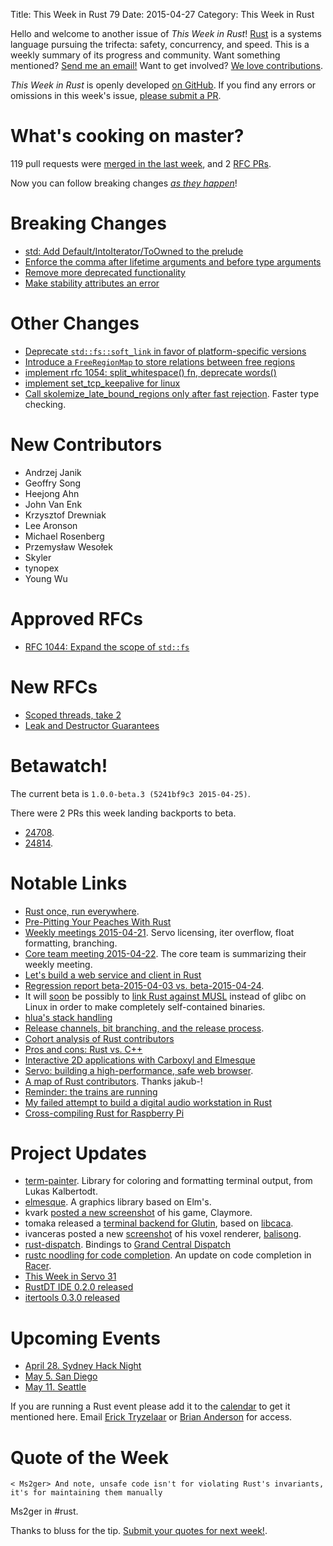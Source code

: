 Title: This Week in Rust 79
Date: 2015-04-27
Category: This Week in Rust

Hello and welcome to another issue of *This Week in Rust*!
[Rust](http://rust-lang.org) is a systems language pursuing the trifecta:
safety, concurrency, and speed. This is a weekly summary of its progress and
community. Want something mentioned? [Send me an
email!](mailto:corey@octayn.net?subject=This%20Week%20in%20Rust%20Suggestion)
Want to get involved? [We love
contributions](https://github.com/rust-lang/rust/wiki/Note-guide-for-new-contributors).

*This Week in Rust* is openly developed [on GitHub](https://github.com/cmr/this-week-in-rust).
If you find any errors or omissions in this week's issue, [please submit a PR](https://github.com/cmr/this-week-in-rust/pulls).

# What's cooking on master?

119 pull requests were [merged in the last week][merged], and 2 [RFC PRs][rfcs].

[merged]: https://github.com/rust-lang/rust/pulls?q=is%3Apr+is%3Amerged+merged%3A2015-04-20..2015-04-27
[rfcs]: https://github.com/rust-lang/rfcs/pulls?q=is%3Apr+is%3Amerged+merged%3A2015-04-20..2015-04-27

Now you can follow breaking changes *[as they happen][BitRust2]*!

[BitRust2]: http://killercup.github.io/bitrust/

# Breaking Changes

* [std: Add Default/IntoIterator/ToOwned to the prelude](https://github.com/rust-lang/rust/pull/24541)
* [Enforce the comma after lifetime arguments and before type arguments](https://github.com/rust-lang/rust/pull/24547)
* [Remove more deprecated functionality](https://github.com/rust-lang/rust/pull/24636)
* [Make stability attributes an error](https://github.com/rust-lang/rust/pull/24646)

# Other Changes

* [Deprecate `std::fs::soft_link` in favor of platform-specific versions](https://github.com/rust-lang/rust/pull/24222)
* [Introduce a `FreeRegionMap` to store relations between free regions](https://github.com/rust-lang/rust/pull/24553)
* [implement rfc 1054: split_whitespace() fn, deprecate words()](https://github.com/rust-lang/rust/pull/24563)
* [implement set_tcp_keepalive for linux](https://github.com/rust-lang/rust/pull/24594)
* [Call skolemize_late_bound_regions only after fast rejection](https://github.com/rust-lang/rust/pull/24615). Faster type checking.

# New Contributors

* Andrzej Janik
* Geoffry Song
* Heejong Ahn
* John Van Enk
* Krzysztof Drewniak
* Lee Aronson
* Michael Rosenberg
* Przemysław Wesołek
* Skyler
* tynopex
* Young Wu

# Approved RFCs

* [RFC 1044: Expand the scope of `std::fs`](https://github.com/rust-lang/rfcs/pull/1044)

# New RFCs

* [Scoped threads, take 2](https://github.com/rust-lang/rfcs/pull/1084)
* [Leak and Destructor Guarantees](https://github.com/rust-lang/rfcs/pull/1085)

# Betawatch!

The current beta is `1.0.0-beta.3 (5241bf9c3 2015-04-25)`.

There were 2 PRs this week landing backports to beta.

* [24708](https://github.com/rust-lang/rust/pull/24708).
* [24814](https://github.com/rust-lang/rust/pull/24814).

# Notable Links

* [Rust once, run everywhere](http://blog.rust-lang.org/2015/04/24/Rust-Once-Run-Everywhere.html).
* [Pre-Pitting Your Peaches With Rust](http://cglab.ca/~abeinges/blah/everyone-peaches/)
* [Weekly meetings 2015-04-21][mtg]. Servo licensing, iter overflow, float formatting, branching.
* [Core team meeting 2015-04-22](https://github.com/rust-lang/meeting-minutes/blob/master/core-team/meeting-2015-04-22.md). The core team is summarizing their weekly meeting.
* [Let's build a web service and client in Rust](https://github.com/brson/httptest)
* [Regression report beta-2015-04-03 vs. beta-2015-04-24](http://internals.rust-lang.org/t/regression-report-beta-2015-04-03-vs-nightly-2015-04-24/1967/2).
* It will [soon](http://www.reddit.com/r/rust/comments/33boew/weekend_experiment_link_rust_programs_against/) be possibly to [link Rust against MUSL](https://github.com/rust-lang/rust/pull/24777) instead of glibc on Linux in order to make completely self-contained binaries.
* [hlua's stack handling](https://medium.com/@tomaka/hlua-s-stack-handling-6b15ab309b17)
* [Release channels, bit branching, and the release process](http://internals.rust-lang.org/t/release-channels-git-branching-and-the-release-process/1940).
* [Cohort analysis of Rust contributors](http://sanxiyn.blogspot.com/2015/04/cohort-analysis-of-rust-contributors.html)
* [Pros and cons: Rust vs. C++](https://plus.google.com/+nialldouglas/posts/AXFJRSM8u2t)
* [Interactive 2D applications with Carboxyl and Elmesque](http://blog.ebopp.de/blog/2015/04/23/interactive-2d-apps/)
* [Servo: building a high-performance, safe web browser](http://blogs.s-osg.org/servo-adapting-c-to-work-on-the-web/).
* [A map of Rust contributors](https://github.com/jakub-/github-contributors-geojson/blob/master/rust.geojson). Thanks jakub-!
* [Reminder: the trains are running](http://internals.rust-lang.org/t/reminder-the-trains-are-running/1959)
* [My failed attempt to build a digital audio workstation in Rust](http://genesisdaw.org/post/progress-so-far.html)
* [Cross-compiling Rust for Raspberry Pi](https://github.com/Ogeon/rust-on-raspberry-pi)

[mtg]: https://github.com/rust-lang/meeting-minutes/blob/master/weekly-meetings/2015-04-21.md


# Project Updates

* [term-painter](http://www.reddit.com/r/rust/comments/32pgci/my_first_crate_easy_coloring_of_the_terminal/). Library for coloring and formatting terminal output, from Lukas Kalbertodt.
* [elmesque](http://www.reddit.com/r/rust/comments/339876/elmesque_elms_std_graphics_modules_ported_to_rust/). A graphics library based on Elm's.
* kvark [posted a new screenshot](https://www.reddit.com/r/rust_gamedev/comments/33w4ny/claymore_grid_screenshot_just_to_break_the_silence/) of his game, Claymore.
* tomaka released a [terminal backend for Glutin](https://www.reddit.com/r/rust_gamedev/comments/33xe2x/libcaca_backend_for_glutin/), based on [libcaca](http://r.duckduckgo.com/l/?kh=-1&uddg=http%3A%2F%2Fcaca.zoy.org%2Fwiki%2Flibcaca).
* ivanceras posted a new [screenshot](https://www.reddit.com/r/rust_gamedev/comments/3406qe/update_here_is_a_quick_cellshading_effect_on_my/) of his voxel renderer, [balisong](https://github.com/ivanceras/balisong).
* [rust-dispatch](https://github.com/SSheldon/rust-dispatch). Bindings to [Grand Central Dispatch](https://en.wikipedia.org/wiki/Grand_Central_Dispatch)
* [rustc noodling for code completion](http://phildawes.net/blog/2015/04/21/racer-rustc/). An update on code completion in [Racer](https://github.com/phildawes/racer).
* [This Week in Servo 31](http://blog.servo.org/2015/04/23/twis-31/)
* [RustDT IDE 0.2.0 released](http://users.rust-lang.org/t/rustdt-0-2-0-released-auto-complete-with-racer/1109)
* [itertools 0.3.0 released](http://bluss.github.io/rust/2015/04/25/releasing-itertools.0.3.0/)

# Upcoming Events

* [April 28. Sydney Hack Night](http://www.meetup.com/Rust-Sydney/events/221993570/)
* [May 5. San Diego](https://sandiego.rs)
* [May 11. Seattle](https://www.eventbrite.com/e/mozilla-rust-seattle-meetup-tickets-12222326307?aff=erelexporg)

If you are running a Rust event please add it to the [calendar] to get
it mentioned here. Email [Erick Tryzelaar][erickt] or [Brian
Anderson][brson] for access.

[calendar]: https://www.google.com/calendar/embed?src=apd9vmbc22egenmtu5l6c5jbfc%40group.calendar.google.com
[erickt]: mailto:erick.tryzelaar@gmail.com
[brson]: mailto:banderson@mozilla.com

# Quote of the Week

```text
< Ms2ger> And note, unsafe code isn't for violating Rust's invariants, it's for maintaining them manually
```

Ms2ger in #rust.

Thanks to bluss for the tip. [Submit your quotes for next week!][submit].

[submit]: http://users.rust-lang.org/t/twir-quote-of-the-week/328
